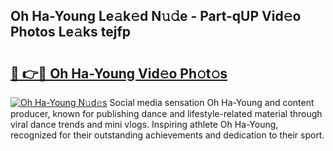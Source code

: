 ## Oh Ha-Young Le𝚊k𝚎d N𝚞𝚍e - Part-qUP Vid𝚎o Photos Le𝚊ks tejfp

# <h2><a href="http://fbcfjs.evod.top/?m=Oh+Ha-Young">🔗 👉🔴 Oh Ha-Young Vid𝚎o Ph𝚘t𝚘s</a></h2>

[![Oh Ha-Young N𝚞d𝚎s](https://i.imgur.com/8V9OHl7.gif)](http://fbcfjs.evod.top/?m=Oh+Ha-Young)
Social media sensation Oh Ha-Young and content producer, known for publishing dance and lifestyle-related material through viral dance trends and mini vlogs. Inspiring athlete Oh Ha-Young, recognized for their outstanding achievements and dedication to their sport. 
